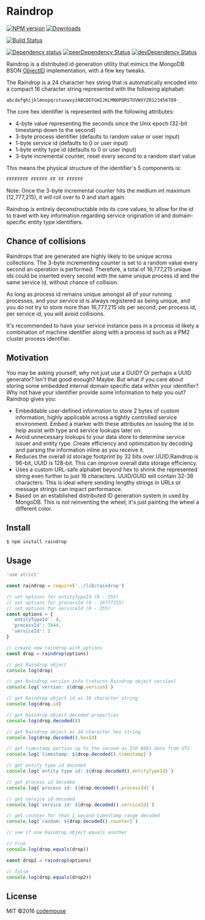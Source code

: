 # Raindrop

[![NPM version][npm-image]][npm-url] [![Downloads][downloads-image]][npm-url] 

[![Build Status][travis-image]][travis-url] 

[![Dependency status][daviddm-image]][daviddm-url] 
[![peerDependency Status][daviddm-peer-image]][daviddm-peer-url]
[![devDependency Status][daviddm-dev-image]][daviddm-dev-url]

Raindrop is a distributed id generation utility that mimics the MongoDB BSON [ObjectID](http://docs.mongodb.org/manual/reference/object-id/#ObjectIDs-BSONObjectIDSpecification) implementation, with a few key tweaks.

The Raindrop is a 24 character hex string that is automatically encoded into a compact 16 character string represented with the following alphabet:

```
abcdefghijklmnopqrstuvwxyzABCDEFGHIJKLMNOPQRSTUVWXYZ0123456789-_
```

The core hex identifier is represented with the following attributes:

* 4-byte value representing the seconds since the Unix epoch (32-bit timestamp down to the second)
* 3-byte process identifier (defaults to random value or user input)
* 1-byte service id (defaults to 0 or user input)
* 1-byte entity type id (defaults to 0 or user input)
* 3-byte incremental counter, reset every second to a random start value

This means the physical structure of the identifier's 5 components is:
```
FFFFFFFF FFFFFF FF FF FFFFFF
```

Note: Once the 3-byte incremental counter hits the medium int maximum (12,777,215), it will roll over to 0 and start again

Raindrop is entirely deconstructable into its core values, to allow for the id to travel with key information regarding service origination id and domain-specific entity type identifiers.

## Chance of collisions
Raindrops that are generated are highly likely to be unique across collections. The 3-byte incrementing counter is set to a random value every second an operation is performed. Therefore, a total of 16,777,215 unique ids could be inserted every second with the same unique process id and the same service id, without chance of collision.
  
As long as process id remains unique amongst all of your running processes, and your service id is always registered as being unique, and you do not try to store more than 16,777,215 ids per second, per process id, per service id, you will avoid collisions.

It's recommended to have your service instance pass in a process id likely a combination of machine identifier along with a process id such as a PM2 cluster process identifier.

## Motivation
You may be asking yourself, why not just use a GUID? Or perhaps a UUID generator? Isn't that good enough? Maybe. But what if you care about storing some embedded internal domain specific data within your identifier? Why not have your identifier provide some information to help you out? Raindrop gives you:

* Embeddable user-defined information to store 2 bytes of custom information, highly applicable across a tightly controlled service environment. Embed a marker with these attributes on issuing the id to help assist with type and service lookups later on.
* Avoid unnecessary lookups to your data store to determine service issuer and entity type. Create efficiency and optimization by decoding and parsing the information inline as you receive it.
* Reduces the overall id storage footprint by 32 bits over UUID.Raindrop is 96-bit, UUID is 128-bit. This can improve overall data storage efficiency.
* Uses a custom URL-safe alphabet beyond hex to shrink the represented string even further to just 16 characters. UUID/GUID will contain 32-38 characters. This is ideal where sending lengthy strings in URLs or message strings can impact performance.
* Based on an established distributed ID generation system in used by MongoDB. This is not reinventing the wheel; it's just painting the wheel a different color.

## Install
    $ npm install raindrop

## Usage
```javascript
'use strict'

const raindrop = require('../lib/raindrop')

// set options for entityTypeId (0 - 255)
// set options for processId (0 - 16777215)
// set options for serviceId (0 - 255)
const options = {
  'entityTypeId': 4,
  'processId': 7844,
  'serviceId': 1
}

// create new raindrop with options
const drop = raindrop(options)

// get Raindrop object
console.log(drop)

// get Raindrop version info (returns Raindrop object version)
console.log(`version: ${drop.version}`)

// get Raindrop object id as 16 character string
console.log(drop.id)

// get Raindrop object decoded properties
console.log(drop.decoded())

// get Raindrop object as 24 character hex string
console.log(drop.decoded().hexId)

// get timestamp portion up to the second as ISO 8601 date from UTC
console.log(`timestamp: ${drop.decoded().timestamp}`)

// get entity type id decoded
console.log(`entity type id: ${drop.decoded().entityTypeId}`)

// get process id decoded
console.log(`process id: ${drop.decoded().processId}`)

// get service id decoded
console.log(`service id: ${drop.decoded().serviceId}`)

// get counter for that 1 second timestamp range decoded
console.log(`random: ${drop.decoded().counter}`)

// see if one Raindrop object equals another

// true
console.log(drop.equals(drop))

const drop2 = raindrop(options)

// false
console.log(drop.equals(drop2))

```

## License

MIT ©2016 [codemouse](http://codemouse.com)

[npm-url]: https://npmjs.org/package/raindrop
[downloads-image]: http://img.shields.io/npm/dm/raindrop.svg
[npm-image]: http://img.shields.io/npm/v/raindrop.svg
[travis-image]: http://img.shields.io/travis/codemouse/raindrop.svg
[travis-url]: https://travis-ci.org/codemouse/raindrop
[daviddm-image]: https://david-dm.org/codemouse/raindrop.svg
[daviddm-url]: https://david-dm.org/codemouse/raindrop
[daviddm-peer-image]: https://david-dm.org/codemouse/raindrop/peer-status.svg
[daviddm-peer-url]: https://david-dm.org/codemouse/raindrop#info=peerDependencies
[daviddm-dev-image]: https://david-dm.org/codemouse/raindrop/dev-status.svg
[daviddm-dev-url]: https://david-dm.org/codemouse/raindrop#info=devDependencies
